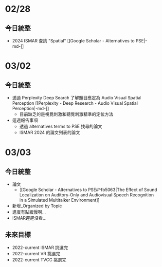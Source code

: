 # 02/28
## 今日統整
- 2024 ISMAR 查詢 "Spatial" [[Google Scholar - Alternatives to PSE|-md-]]
# 03/02
## 今日統整
- 透過 Perplexity Deep Search 了解題目應定為 Audio Visual Spatial Perception [[Perplexity - Deep Research - Audio Visual Spatial Perception|-md-]]
	- 目前缺乏的是視覺刺激和聽覺刺激精準的定位方法
- 這週報告事項
	- 透過 alternatives terms to PSE 找尋的論文
	- ISMAR 2024 的論文列表的論文
# 03/03
## 今日統整
- 論文
	- [[Google Scholar - Alternatives to PSE#^fb5063|The Effect of Sound Localization on Auditory-Only and Audiovisual Speech Recognition in a Simulated Multitalker Environment]]
- 新增_Organized by Topic
- 進度有點緩慢啊...
- ISMAR遲遲沒看...
## 未來目標
- 2022-current ISMAR 挑選完
- 2022-current VR 挑選完
- 2022-current TVCG 挑選完